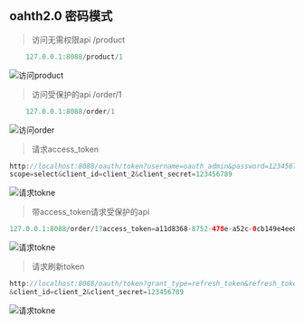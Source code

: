 ## oahth2.0   密码模式

> 访问无需权限api /product
```java
    127.0.0.1:8088/product/1
```
![访问product](https://github.com/niezhiliang/spring-boot/blob/master/imgs/password-one.png)

> 访问受保护的api /order/1
```java
    127.0.0.1:8088/order/1
```
![访问order](https://github.com/niezhiliang/spring-boot/blob/master/imgs/password-two.png)


> 请求access_token
```java
http://localhost:8088/oauth/token?username=oauth_admin&password=123456789&grant_type=password&
scope=select&client_id=client_2&client_secret=123456789
```
![请求tokne](https://github.com/niezhiliang/spring-boot/blob/master/imgs/request-token.png)

> 带access_token请求受保护的api
```java
127.0.0.1:8088/order/1?access_token=a11d8368-8752-478e-a52c-0cb149e4ee8b
```
![请求tokne](https://github.com/niezhiliang/spring-boot/blob/master/imgs/two-withtoken.png)

> 请求刷新token
```java
http://localhost:8088/oauth/token?grant_type=refresh_token&refresh_token=cb544f60-a3ab-4698-af2c-03ecf3a790f9
&client_id=client_2&client_secret=123456789
```
![请求tokne](https://github.com/niezhiliang/spring-boot/blob/master/imgs/refresh-token.png)







